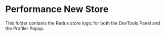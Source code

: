 # Performance New Store

This folder contains the Redux store logic for both the DevTools Panel and the Profiler Popup.
